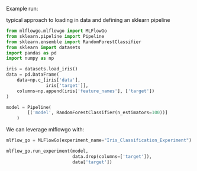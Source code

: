 Example run:

typical approach to loading in data and defining an sklearn pipeline
``` python
from mlflowgo.mlflowgo import MLFlowGo
from sklearn.pipeline import Pipeline
from sklearn.ensemble import RandomForestClassifier
from sklearn import datasets
import pandas as pd
import numpy as np

iris = datasets.load_iris()
data = pd.DataFrame(
    data=np.c_[iris['data'],
               iris['target']],
    columns=np.append(iris['feature_names'], ['target'])
)

model = Pipeline(
        [('model', RandomForestClassifier(n_estimators=100))]
    )
```

We can leverage mlflowgo with:
``` python
mlflow_go = MLFlowGo(experiment_name="Iris_Classification_Experiment")

mlflow_go.run_experiment(model,
                         data.drop(columns=['target']),
                         data['target'])
```

